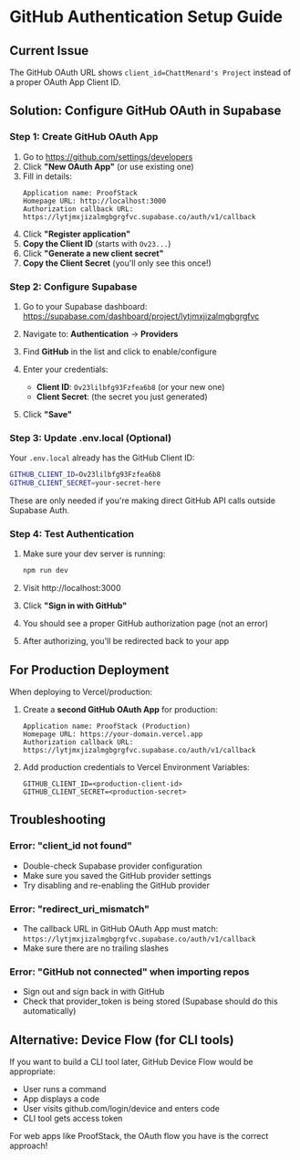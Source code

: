 # GitHub Authentication Setup Guide

## Current Issue
The GitHub OAuth URL shows `client_id=ChattMenard's Project` instead of a proper OAuth App Client ID.

## Solution: Configure GitHub OAuth in Supabase

### Step 1: Create GitHub OAuth App

1. Go to https://github.com/settings/developers
2. Click **"New OAuth App"** (or use existing one)
3. Fill in details:
   ```
   Application name: ProofStack
   Homepage URL: http://localhost:3000
   Authorization callback URL: https://lytjmxjizalmgbgrgfvc.supabase.co/auth/v1/callback
   ```
4. Click **"Register application"**
5. **Copy the Client ID** (starts with `Ov23...`)
6. Click **"Generate a new client secret"**
7. **Copy the Client Secret** (you'll only see this once!)

### Step 2: Configure Supabase

1. Go to your Supabase dashboard:
   https://supabase.com/dashboard/project/lytjmxjizalmgbgrgfvc

2. Navigate to: **Authentication** → **Providers**

3. Find **GitHub** in the list and click to enable/configure

4. Enter your credentials:
   - **Client ID**: `Ov23lilbfg93Fzfea6b8` (or your new one)
   - **Client Secret**: (the secret you just generated)

5. Click **"Save"**

### Step 3: Update .env.local (Optional)

Your `.env.local` already has the GitHub Client ID:
```bash
GITHUB_CLIENT_ID=Ov23lilbfg93Fzfea6b8
GITHUB_CLIENT_SECRET=your-secret-here
```

These are only needed if you're making direct GitHub API calls outside Supabase Auth.

### Step 4: Test Authentication

1. Make sure your dev server is running:
   ```bash
   npm run dev
   ```

2. Visit http://localhost:3000

3. Click **"Sign in with GitHub"**

4. You should see a proper GitHub authorization page (not an error)

5. After authorizing, you'll be redirected back to your app

## For Production Deployment

When deploying to Vercel/production:

1. Create a **second GitHub OAuth App** for production:
   ```
   Application name: ProofStack (Production)
   Homepage URL: https://your-domain.vercel.app
   Authorization callback URL: https://lytjmxjizalmgbgrgfvc.supabase.co/auth/v1/callback
   ```

2. Add production credentials to Vercel Environment Variables:
   ```
   GITHUB_CLIENT_ID=<production-client-id>
   GITHUB_CLIENT_SECRET=<production-secret>
   ```

## Troubleshooting

### Error: "client_id not found"
- Double-check Supabase provider configuration
- Make sure you saved the GitHub provider settings
- Try disabling and re-enabling the GitHub provider

### Error: "redirect_uri_mismatch"
- The callback URL in GitHub OAuth App must match:
  `https://lytjmxjizalmgbgrgfvc.supabase.co/auth/v1/callback`
- Make sure there are no trailing slashes

### Error: "GitHub not connected" when importing repos
- Sign out and sign back in with GitHub
- Check that provider_token is being stored (Supabase should do this automatically)

## Alternative: Device Flow (for CLI tools)

If you want to build a CLI tool later, GitHub Device Flow would be appropriate:
- User runs a command
- App displays a code
- User visits github.com/login/device and enters code
- CLI tool gets access token

For web apps like ProofStack, the OAuth flow you have is the correct approach!
